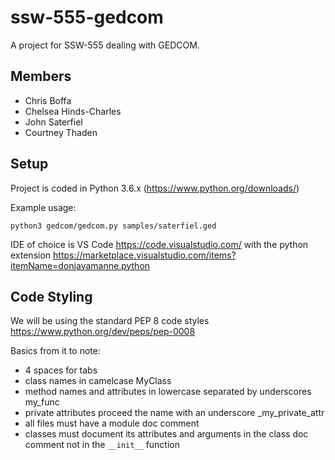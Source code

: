 # ssw-555-gedcom
A project for SSW-555 dealing with GEDCOM.

## Members
- Chris Boffa
- Chelsea Hinds-Charles
- John Saterfiel
- Courtney Thaden

## Setup
Project is coded in Python 3.6.x (https://www.python.org/downloads/)

Example usage:
```
python3 gedcom/gedcom.py samples/saterfiel.ged
```

IDE of choice is VS Code https://code.visualstudio.com/ with the python extension https://marketplace.visualstudio.com/items?itemName=donjayamanne.python

## Code Styling
We will be using the standard PEP 8 code styles https://www.python.org/dev/peps/pep-0008

Basics from it to note:
- 4 spaces for tabs
- class names in camelcase MyClass
- method names and attributes in lowercase separated by underscores my_func
- private attributes proceed the name with an underscore _my_private_attr
- all files must have a module doc comment
- classes must document its attributes and arguments in the class doc comment not in the ```__init__``` function
